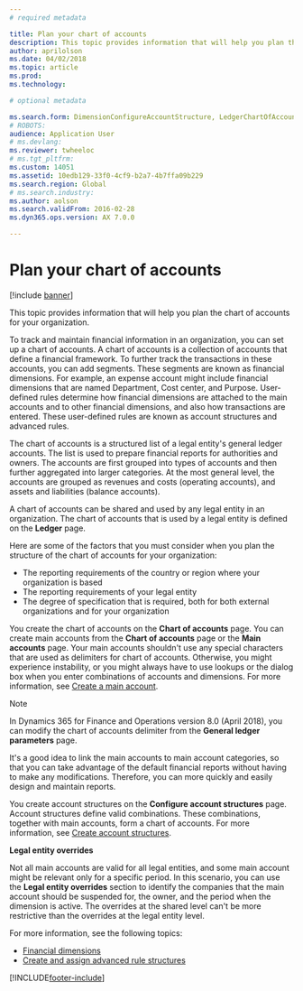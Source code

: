 ```yaml
---
# required metadata

title: Plan your chart of accounts
description: This topic provides information that will help you plan the chart of accounts for your organization.
author: aprilolson
ms.date: 04/02/2018
ms.topic: article
ms.prod: 
ms.technology: 

# optional metadata

ms.search.form: DimensionConfigureAccountStructure, LedgerChartOfAccounts
# ROBOTS: 
audience: Application User
# ms.devlang: 
ms.reviewer: twheeloc
# ms.tgt_pltfrm: 
ms.custom: 14051
ms.assetid: 10edb129-33f0-4cf9-b2a7-4b7ffa09b229
ms.search.region: Global
# ms.search.industry: 
ms.author: aolson
ms.search.validFrom: 2016-02-28
ms.dyn365.ops.version: AX 7.0.0

---
```


# Plan your chart of accounts

[!include [banner](../includes/banner.md)]

This topic provides information that will help you plan the chart of accounts for your organization.

To track and maintain financial information in an organization, you can set up a chart of accounts. A chart of accounts is a collection of accounts that define a financial framework. To further track the transactions in these accounts, you can add segments. These segments are known as financial dimensions. For example, an expense account might include financial dimensions that are named Department, Cost center, and Purpose. User-defined rules determine how financial dimensions are attached to the main accounts and to other financial dimensions, and also how transactions are entered. These user-defined rules are known as account structures and advanced rules.

The chart of accounts is a structured list of a legal entity's general ledger accounts. The list is used to prepare financial reports for authorities and owners. The accounts are first grouped into types of accounts and then further aggregated into larger categories. At the most general level, the accounts are grouped as revenues and costs (operating accounts), and assets and liabilities (balance accounts).

A chart of accounts can be shared and used by any legal entity in an organization. The chart of accounts that is used by a legal entity is defined on the **Ledger** page.

Here are some of the factors that you must consider when you plan the structure of the chart of accounts for your organization:

- The reporting requirements of the country or region where your organization is based
- The reporting requirements of your legal entity
- The degree of specification that is required, both for both external organizations and for your organization

You create the chart of accounts on the **Chart of accounts** page. You can create main accounts from the **Chart of accounts** page or the **Main accounts** page. Your main accounts shouldn't use any special characters that are used as delimiters for chart of accounts. Otherwise, you might experience instability, or you might always have to use lookups or the dialog box when you enter combinations of accounts and dimensions. For more information, see [Create a main account](tasks/create-main-account.md).

> [!NOTE]
> In Dynamics 365 for Finance and Operations version 8.0 (April 2018), you can modify the chart of accounts delimiter from the **General ledger parameters** page.

It's a good idea to link the main accounts to main account categories, so that you can take advantage of the default financial reports without having to make any modifications. Therefore, you can more quickly and easily design and maintain reports.

You create account structures on the **Configure account structures** page. Account structures define valid combinations. These combinations, together with main accounts, form a chart of accounts. For more information, see [Create account structures](tasks/create-account-structures.md).

**Legal entity overrides**

Not all main accounts are valid for all legal entities, and some main account might be relevant only for a specific period. In this scenario, you can use the **Legal entity overrides** section to identify the companies that the main account should be suspended for, the owner, and the period when the dimension is active. The overrides at the shared level can't be more restrictive than the overrides at the legal entity level.

For more information, see the following topics:

- [Financial dimensions](financial-dimensions.md)
- [Create and assign advanced rule structures](tasks/create-assign-advanced-rule-structures.md)


[!INCLUDE[footer-include](../../includes/footer-banner.md)]
